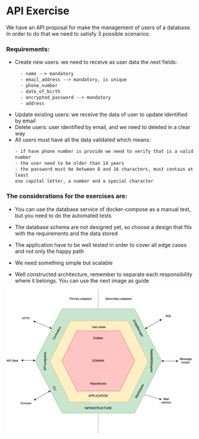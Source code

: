 # API Exercise

We have an API proposal for make the management of users of a database. In order 
to do that we need to satisfy 3 possible scenarios:

### Requirements:
- Create new users: we need to receive as user data the next fields:
  ```
    - name --> mandatory
    - email_address --> mandatory, is unique
    - phone_number
    - date_of_birth
    - encrypted_password --> mandatory
    - address
  ```
- Update existing users: we receive the data of user to update identified by email 
- Delete users: user identified by email, and we need to deleted in a clear way
- All users must have all the data validated which means:
  ```
  - if have phone number is provide we need to verify that is a valid number
  - the user need to be older than 14 years
  - the password must be between 8 and 16 characters, must contain at least
  one capital letter, a number and a special character 
  ```

### The considerations for the exercises are:
- You can use the database service of docker-compose as a manual test,
but you need to do the automated tests 

- The database schema are not designed yet, so choose a design that fits with the requirements
and the data stored

- The application have to be well tested in order to cover all
edge cases and not only the happy path

- We need something simple but scalable

- Well constructed architecture, remember to separate each responsibility where it belongs.
You can use the next image as guide

<img src="docs/clean_architecture.png" alt="drawing" width="500"/>
